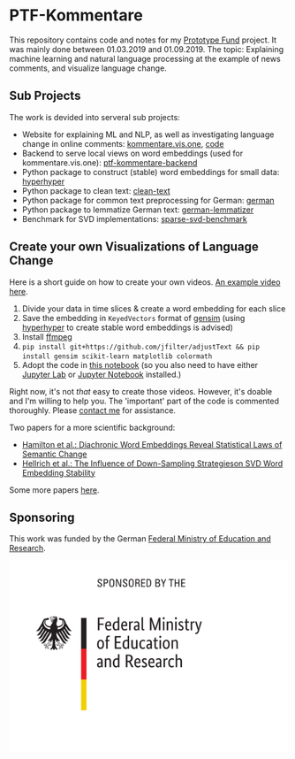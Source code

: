 # PTF-Kommentare

This repository contains code and notes for my [Prototype Fund](https://prototypefund.de/project/hasskommentare-automatisiert-filtern/) project. It was mainly done between 01.03.2019 and 01.09.2019. The topic: Explaining machine learning and natural language processing at the example of news comments, and visualize language change.

## Sub Projects

The work is devided into serveral sub projects:

- Website for explaining ML and NLP, as well as investigating language change in online comments: [kommentare.vis.one](https://kommentare.vis.one), [code](https://github.com/jfilter/kommentare.vis.one)
- Backend to serve local views on word embeddings (used for kommentare.vis.one): [ptf-kommentare-backend](https://github.com/jfilter/ptf-kommentare-backend)
- Python package to construct (stable) word embeddings for small data: [hyperhyper](https://github.com/jfilter/hyperhyper)
- Python package to clean text: [clean-text](https://github.com/jfilter/clean-text)
- Python package for common text preprocessing for German: [german](https://github.com/jfilter/german-preprocessing)
- Python package to lemmatize German text: [german-lemmatizer](https://github.com/jfilter/german-lemmatizer)
- Benchmark for SVD implementations: [sparse-svd-benchmark](https://github.com/jfilter/sparse-svd-benchmark)

## Create your own Visualizations of Language Change

Here is a short guide on how to create your own videos. [An example video here](./mittelmeer.mp4).

1. Divide your data in time slices & create a word embedding for each slice
2. Save the embedding in `KeyedVectors` format of [gensim](https://radimrehurek.com/gensim/) (using [hyperhyper](https://github.com/jfiler/hyperhyper) to create stable word embeddings is advised)
3. Install [ffmpeg](https://github.com/adaptlearning/adapt_authoring/wiki/Installing-FFmpeg)
4. `pip install git+https://github.com/jfilter/adjustText && pip install gensim scikit-learn matplotlib colormath`
5. Adopt the code in [this notebook](https://github.com/jfilter/ptf-kommentare/blob/master/notebooks/06_create_videos_last/create_video.ipynb) (so you also need to have either [Jupyter Lab](https://jupyter.org/) or [Jupyter Notebook](https://jupyter.org/) installed.)

Right now, it's not _that_ easy to create those videos. However, it's doable and I'm willing to help you. The 'important' part of the code is commented thoroughly. Please [contact me](mailto:hi@jfilter.de) for assistance.

Two papers for a more scientific background:

- [Hamilton et al.: Diachronic Word Embeddings Reveal Statistical Laws of Semantic Change](https://www.aclweb.org/anthology/P16-1141/)
- [Hellrich et al.: The Influence of Down-Sampling Strategieson SVD Word Embedding Stability](https://www.aclweb.org/anthology/W19-2003/)

Some more papers [here](https://github.com/jfilter/ptf-kommentare/blob/master/notes/references.md).

## Sponsoring

This work was funded by the German [Federal Ministry of Education and Research](https://www.bmbf.de/en/index.html).

<img src="./bmbf_funded.svg">
